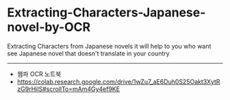 # Extracting-Characters-Japanese-novel-by-OCR

Extracting Characters from Japanese novels 
it will help to you who want see Japanese novel that doesn't translate in your country


---
* 웹파 OCR 노트북
* https://colab.research.google.com/drive/1wZu7_aE6Duh0S25Oakt3XytRzG9rHiIS#scrollTo=mAm4Gy4ef9KE
